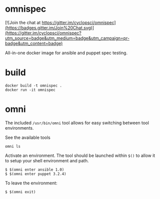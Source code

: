 # omnispec

[![Join the chat at https://gitter.im/cyclopsci/omnispec](https://badges.gitter.im/Join%20Chat.svg)](https://gitter.im/cyclopsci/omnispec?utm_source=badge&utm_medium=badge&utm_campaign=pr-badge&utm_content=badge)

All-in-one docker image for ansible and puppet spec testing.

# build
```
docker build -t omnispec .
docker run -it omnispec
```

# omni
The included `/usr/bin/omni` tool allows for easy switching between tool environments.

See the available tools
```
omni ls
```

Activate an environment.  The tool should be launched within `$()` to allow it to setup your shell environment and path.
```
$ $(omni enter ansible 1.0)
$ $(omni enter puppet 3.2.4)
```

To leave the environment:
```
$ $(omni exit)
```
